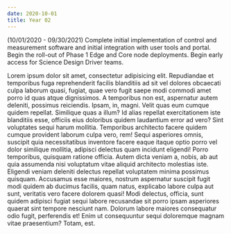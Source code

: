 ```yaml
---
date: 2020-10-01
title: Year 02
---
```


(10/01/2020 - 09/30/2021) Complete initial implementation of control and measurement software and initial integration with user tools and portal. Begin the roll-out of Phase 1 Edge and Core node deployments. Begin early access for Science Design Driver teams.

Lorem ipsum dolor sit amet, consectetur adipisicing elit. Repudiandae et temporibus fuga reprehenderit facilis blanditiis ad sit vel dolores obcaecati culpa laborum quasi, fugiat, quae vero fugit saepe modi commodi amet porro id quas atque dignissimos. A temporibus non est, aspernatur autem deleniti, possimus reiciendis. Ipsam, in, magni. Velit quas eum cumque quidem repellat. Similique quas a illum? Id alias repellat exercitationem iste blanditiis esse, officiis eius doloribus quidem laudantium error ad vero? Sint voluptates sequi harum mollitia. Temporibus architecto facere quidem cumque provident laborum culpa vero, rem! Sequi asperiores omnis, suscipit quia necessitatibus inventore facere eaque itaque optio porro vel dolor similique mollitia, adipisci delectus quam incidunt eligendi! Porro temporibus, quisquam ratione officia. Autem dicta veniam a, nobis, ab aut quia assumenda nisi voluptatum vitae aliquid architecto molestias iste. Eligendi veniam deleniti delectus repellat voluptatem minima possimus quisquam. Accusamus esse maiores, nostrum aspernatur suscipit fugit modi quidem ab ducimus facilis, quam natus, explicabo labore culpa aut sunt, veritatis vero facere dolorem quasi! Modi delectus, officia, sunt quidem adipisci fugiat sequi labore recusandae sit porro ipsam asperiores quaerat sint tempore nesciunt nam. Dolorum labore maiores consequatur odio fugit, perferendis et! Enim ut consequuntur sequi doloremque magnam vitae praesentium? Totam, est.